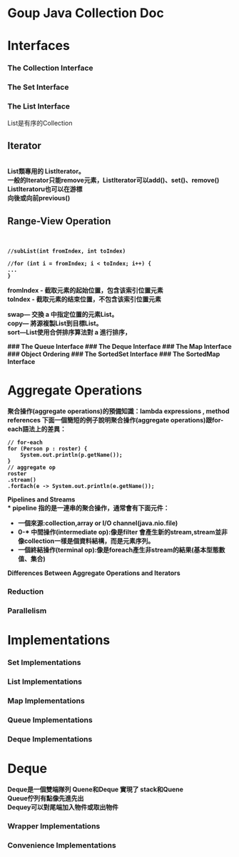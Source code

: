 # Goup Java Collection Doc
# Interfaces
### The Collection Interface
### The Set Interface
### The List Interface
<p>
List是有序的Collection

<b><h2>Iterator</h2></br>
List類專用的 ListIterator。</br>
一般的Iterator只能remove元素，ListIterator可以add()、set()、remove()
ListIteratoru也可以在游標<br>向後或向前previous()

<b><h2>Range-View Operation</h2></br>

<p>
    
    //subList(int fromIndex, int toIndex)

    //for (int i = fromIndex; i < toIndex; i++) {
    ...
    }
<p>
fromIndex - 截取元素的起始位置，包含该索引位置元素</br>
toIndex - 截取元素的结束位置，不包含该索引位置元素</br>

swap— 交換 a 中指定位置的元素List。</br>
copy— 將源複製List到目標List。</br>
sort—List使用合併排序算法對 a 進行排序，</br>
</P>
### The Queue Interface
### The Deque Interface
### The Map Interface
### Object Ordering
### The SortedSet Interface
### The SortedMap Interface

# Aggregate Operations
<p> 
聚合操作(aggregate operations)的預備知識：lambda expressions , method references
下面一個簡短的例子說明聚合操作(aggregate operations)跟for-each語法上的差異：
</p>

    // for-each
    for (Person p : roster) {
        System.out.println(p.getName());
    }
    // aggregate op
    roster
    .stream()
    .forEach(e -> System.out.println(e.getName());
<p>
Pipelines and Streams<br/>
* pipeline 指的是一連串的聚合操作，通常會有下面元件：</p>
 
 - 一個來源:collection,array or I/O channel(java.nio.file)
 - 0-* 中間操作(intermediate op):像是filter 會產生新的stream,stream並非像collection一樣是個資料結構，而是元素序列。
 - 一個終結操作(terminal op):像是foreach產生非stream的結果(基本型態數值、集合)


<p>
Differences Between Aggregate Operations and Iterators<br/>

</p>

### Reduction
### Parallelism
  
# Implementations
### Set Implementations
### List Implementations
### Map Implementations
### Queue Implementations
### Deque Implementations
# Deque
<P>Deque是一個雙端隊列 Quene和Deque 實現了 stack和Quene<br/>
Queue佇列有點像先進先出<br/>
Dequey可以對尾端加入物件或取出物件<br/>


### Wrapper Implementations
### Convenience Implementations